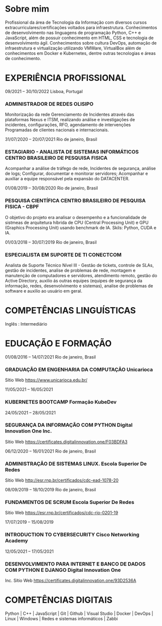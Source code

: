 # Sobre mim
Profissional da área de Tecnologia da Informação com diversos cursos extracurriculares/certificações voltados para 
infraestrutura. Conhecimentos de desenvolvimento nas linguagens de programação Python, C++ e JavaScript, além de 
possuir conhecimento em HTML, CSS e tecnologia de desenvolvimento ágil.
Conhecimentos sobre cultura DevOps, automação de infraestrutura e virtualização utilizando VMWare, VirtualBox além 
de conhecimentos em Docker e Kubernetes, dentre outras tecnologias e áreas de conhecimento.
# EXPERIÊNCIA PROFISSIONAL

09/2021 – 30/10/2022 Lisboa, Portugal 
### ADMINISTRADOR DE REDES OLISIPO 
Monitorização da rede
Gerenciamento de Incidentes através das plataformas Nexus e ITSM, realizando análise e investigações de incidentes, 
configurações, RFO, agendamento de intervenções Programadas de clientes nacionais e internacionais. 

31/07/2020 – 20/07/2021 Rio de janeiro, Brasil 
### ESTAGIARIO - ANALISTA DE SISTEMAS INFORMÁTICOS CENTRO BRASILEIRO DE PESQUISA FISICA
Acompanhar a análise de tráfego de rede, Incidentes de segurança, análise de logs;
Configurar, documentar e monitorar servidores;
Acompanhar e auxiliar a equipe responsável pela expansão do DATACENTER.

01/08/2019 – 30/08/2020 Rio de janeiro, Brasil 
### PESQUISA CIENTÍFICA CENTRO BRASILEIRO DE PESQUISA FISICA - CBPF 
O objetivo do projeto era analisar o desempenho e a funcionalidade de sistmeas de arquitetura híbrida de CPU (Central 
Processing Unit) e GPU (Graphics Processing Unit) usando benchmark de IA. Skils: Python, CUDA e IA.

01/03/2018 – 30/07/2019 Rio de janeiro, Brasil 
### ESPECIALISTA EM SUPORTE DE TI CONECTCOM 
Analista de Suporte Técnico Nível III - Gestão de tickets, controle de SLAs, gestão de incidentes, analise de problemas de 
rede, montagem e manutenção de computadores e servidores, atendimento remoto, gestão do Active Directory, auxilio ás 
outras equipes (equipes de segurança da informação, redes, desenvolvimento e sistemas), analise de problemas de 
software e auxilio ao usuário em geral.

# COMPETÊNCIAS LINGUÍSTICAS 
Inglês : Intermediário 

# EDUCAÇÃO E FORMAÇÃO

01/08/2016 – 14/07/2021 Rio de janeiro, Brasil 
### GRADUAÇÃO EM ENGENHARIA DA COMPUTAÇÃO Unicarioca 
Sítio Web https://www.unicarioca.edu.br/

11/05/2021 – 16/05/2021 
### KUBERNETES BOOTCAMP Formação KubeDev 

24/05/2021 – 28/05/2021 
### SEGURANÇA DA INFORMAÇÃO COM PYTHON Digital Innovation One Inc. 
Sítio Web https://certificates.digitalinnovation.one/F03BDFA3

06/12/2020 – 16/01/2021 Rio de janeiro, Brasil 
### ADMINISTRAÇÃO DE SISTEMAS LINUX. Escola Superior De Redes 
Sítio Web http://esr.rnp.br/certificados/cdc-ead-1078-20

08/09/2019 – 18/10/2019 Rio de janeiro, Brasil 
### FUNDAMENTOS DE SCRUM Escola Superior De Redes 
Sítio Web https://esr.rnp.br/certificados/cdc-rio-0201-19

17/07/2019 – 15/08/2019 
### INTRODUCTION TO CYBERSECURITY Cisco Networking Academy 

12/05/2021 – 17/05/2021 
### DESENVOLVIMENTO PARA INTERNET E BANCO DE DADOS COM PYTHON E DJANGO Digital Innovation One 
Inc. 
Sítio Web https://certificates.digitalinnovation.one/93D2536A

# COMPETÊNCIAS DIGITAIS 

Python | C++ | JavaScript | Git | Github | Visual Studio | Docker | DevOps | Linux | Windows | Redes e sistemas 
informáticos | Zabbi